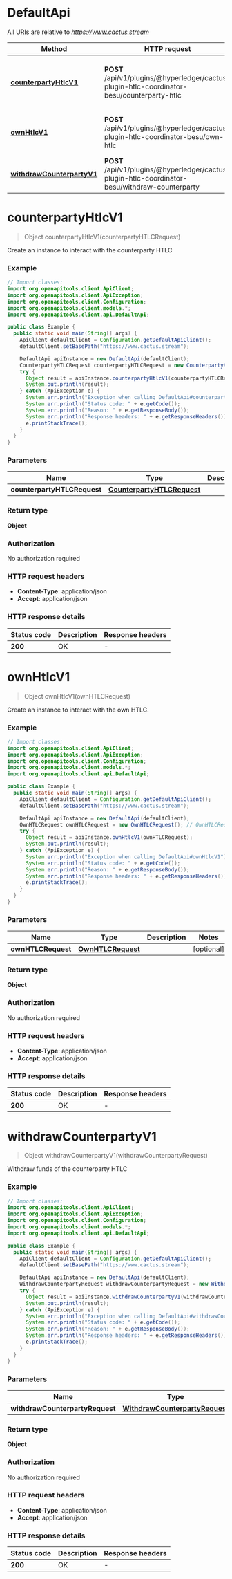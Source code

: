 # DefaultApi

All URIs are relative to *https://www.cactus.stream*

| Method | HTTP request | Description |
|------------- | ------------- | -------------|
| [**counterpartyHtlcV1**](DefaultApi.md#counterpartyHtlcV1) | **POST** /api/v1/plugins/@hyperledger/cactus-plugin-htlc-coordinator-besu/counterparty-htlc | Create an instance to interact with the counterparty HTLC |
| [**ownHtlcV1**](DefaultApi.md#ownHtlcV1) | **POST** /api/v1/plugins/@hyperledger/cactus-plugin-htlc-coordinator-besu/own-htlc | Create an instance to interact with the own HTLC. |
| [**withdrawCounterpartyV1**](DefaultApi.md#withdrawCounterpartyV1) | **POST** /api/v1/plugins/@hyperledger/cactus-plugin-htlc-coordinator-besu/withdraw-counterparty | Withdraw funds of the counterparty HTLC |


<a id="counterpartyHtlcV1"></a>
# **counterpartyHtlcV1**
> Object counterpartyHtlcV1(counterpartyHTLCRequest)

Create an instance to interact with the counterparty HTLC

### Example
```java
// Import classes:
import org.openapitools.client.ApiClient;
import org.openapitools.client.ApiException;
import org.openapitools.client.Configuration;
import org.openapitools.client.models.*;
import org.openapitools.client.api.DefaultApi;

public class Example {
  public static void main(String[] args) {
    ApiClient defaultClient = Configuration.getDefaultApiClient();
    defaultClient.setBasePath("https://www.cactus.stream");

    DefaultApi apiInstance = new DefaultApi(defaultClient);
    CounterpartyHTLCRequest counterpartyHTLCRequest = new CounterpartyHTLCRequest(); // CounterpartyHTLCRequest | 
    try {
      Object result = apiInstance.counterpartyHtlcV1(counterpartyHTLCRequest);
      System.out.println(result);
    } catch (ApiException e) {
      System.err.println("Exception when calling DefaultApi#counterpartyHtlcV1");
      System.err.println("Status code: " + e.getCode());
      System.err.println("Reason: " + e.getResponseBody());
      System.err.println("Response headers: " + e.getResponseHeaders());
      e.printStackTrace();
    }
  }
}
```

### Parameters

| Name | Type | Description  | Notes |
|------------- | ------------- | ------------- | -------------|
| **counterpartyHTLCRequest** | [**CounterpartyHTLCRequest**](CounterpartyHTLCRequest.md)|  | [optional] |

### Return type

**Object**

### Authorization

No authorization required

### HTTP request headers

 - **Content-Type**: application/json
 - **Accept**: application/json

### HTTP response details
| Status code | Description | Response headers |
|-------------|-------------|------------------|
| **200** | OK |  -  |

<a id="ownHtlcV1"></a>
# **ownHtlcV1**
> Object ownHtlcV1(ownHTLCRequest)

Create an instance to interact with the own HTLC.

### Example
```java
// Import classes:
import org.openapitools.client.ApiClient;
import org.openapitools.client.ApiException;
import org.openapitools.client.Configuration;
import org.openapitools.client.models.*;
import org.openapitools.client.api.DefaultApi;

public class Example {
  public static void main(String[] args) {
    ApiClient defaultClient = Configuration.getDefaultApiClient();
    defaultClient.setBasePath("https://www.cactus.stream");

    DefaultApi apiInstance = new DefaultApi(defaultClient);
    OwnHTLCRequest ownHTLCRequest = new OwnHTLCRequest(); // OwnHTLCRequest | 
    try {
      Object result = apiInstance.ownHtlcV1(ownHTLCRequest);
      System.out.println(result);
    } catch (ApiException e) {
      System.err.println("Exception when calling DefaultApi#ownHtlcV1");
      System.err.println("Status code: " + e.getCode());
      System.err.println("Reason: " + e.getResponseBody());
      System.err.println("Response headers: " + e.getResponseHeaders());
      e.printStackTrace();
    }
  }
}
```

### Parameters

| Name | Type | Description  | Notes |
|------------- | ------------- | ------------- | -------------|
| **ownHTLCRequest** | [**OwnHTLCRequest**](OwnHTLCRequest.md)|  | [optional] |

### Return type

**Object**

### Authorization

No authorization required

### HTTP request headers

 - **Content-Type**: application/json
 - **Accept**: application/json

### HTTP response details
| Status code | Description | Response headers |
|-------------|-------------|------------------|
| **200** | OK |  -  |

<a id="withdrawCounterpartyV1"></a>
# **withdrawCounterpartyV1**
> Object withdrawCounterpartyV1(withdrawCounterpartyRequest)

Withdraw funds of the counterparty HTLC

### Example
```java
// Import classes:
import org.openapitools.client.ApiClient;
import org.openapitools.client.ApiException;
import org.openapitools.client.Configuration;
import org.openapitools.client.models.*;
import org.openapitools.client.api.DefaultApi;

public class Example {
  public static void main(String[] args) {
    ApiClient defaultClient = Configuration.getDefaultApiClient();
    defaultClient.setBasePath("https://www.cactus.stream");

    DefaultApi apiInstance = new DefaultApi(defaultClient);
    WithdrawCounterpartyRequest withdrawCounterpartyRequest = new WithdrawCounterpartyRequest(); // WithdrawCounterpartyRequest | 
    try {
      Object result = apiInstance.withdrawCounterpartyV1(withdrawCounterpartyRequest);
      System.out.println(result);
    } catch (ApiException e) {
      System.err.println("Exception when calling DefaultApi#withdrawCounterpartyV1");
      System.err.println("Status code: " + e.getCode());
      System.err.println("Reason: " + e.getResponseBody());
      System.err.println("Response headers: " + e.getResponseHeaders());
      e.printStackTrace();
    }
  }
}
```

### Parameters

| Name | Type | Description  | Notes |
|------------- | ------------- | ------------- | -------------|
| **withdrawCounterpartyRequest** | [**WithdrawCounterpartyRequest**](WithdrawCounterpartyRequest.md)|  | [optional] |

### Return type

**Object**

### Authorization

No authorization required

### HTTP request headers

 - **Content-Type**: application/json
 - **Accept**: application/json

### HTTP response details
| Status code | Description | Response headers |
|-------------|-------------|------------------|
| **200** | OK |  -  |

